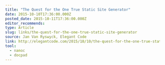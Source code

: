 ```yaml
---
title: "The Quest for the One True Static Site Generator"
date: 2015-10-10T17:36:00.000Z
posted_date: 2015-10-11T17:36:00.000Z
editor_recommends:
type: Article
slug: links/the-quest-for-the-one-true-static-site-generator
source: Jan Van Ryswyck, Elegant Code
link: http://elegantcode.com/2015/10/10/the-quest-for-the-one-true-static-site-generator/
tool:
  - nanoc
  - docpad
---
```





